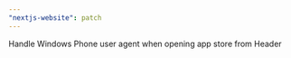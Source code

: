 ```yaml
---
"nextjs-website": patch
---
```


Handle Windows Phone user agent when opening app store from Header
